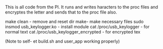 This is all code from the PI. 
It runs and writes haracters to the proc files and encryptes the letter and sends that to the proc file also.

make clean - remove and reset dir
make- make necessary files
sudo insmod usb_keylogger.ko - install module
cat /proc/usb_keylogger - for normal text
cat /proc/usb_keylogger_encrypted - for encrypted tex

(Note to self- et build.sh and user_app working properly)
